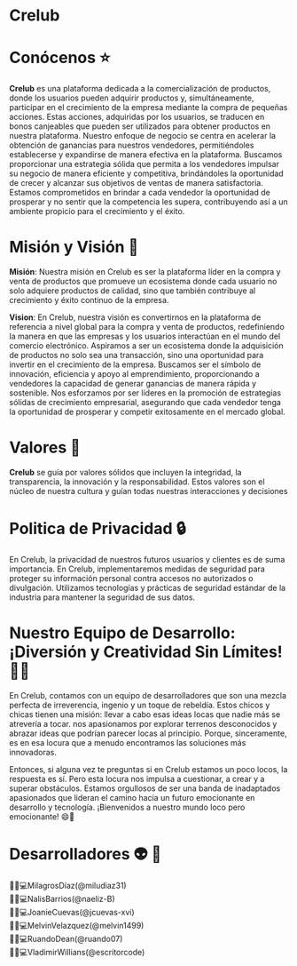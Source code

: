 # Crelub 

# Conócenos ⭐

**Crelub** es una plataforma dedicada a la comercialización de productos, donde los usuarios pueden adquirir productos y, simultáneamente, participar en el crecimiento de la empresa mediante la compra de pequeñas acciones. Estas acciones, adquiridas por los usuarios, se traducen en bonos canjeables que pueden ser utilizados para obtener productos en nuestra plataforma. Nuestro enfoque de negocio se centra en acelerar la obtención de ganancias para nuestros vendedores, permitiéndoles establecerse y expandirse de manera efectiva en la plataforma. Buscamos proporcionar una estrategia sólida que permita a los vendedores impulsar su negocio de manera eficiente y competitiva, brindándoles la oportunidad de crecer y alcanzar sus objetivos de ventas de manera satisfactoria. Estamos comprometidos en brindar a cada vendedor la oportunidad de prosperar y no sentir que la competencia les supera, contribuyendo así a un ambiente propicio para el crecimiento y el éxito.

# Misión y Visión 🚀

**Misión**: Nuestra misión en Crelub es ser la plataforma líder en la compra y venta de productos que promueve un ecosistema donde cada usuario no solo adquiere productos de calidad, sino que también contribuye al crecimiento y éxito continuo de la empresa.

**Vision**: En Crelub, nuestra visión es convertirnos en la plataforma de referencia a nivel global para la compra y venta de productos, redefiniendo la manera en que las empresas y los usuarios interactúan en el mundo del comercio electrónico. Aspiramos a ser un ecosistema donde la adquisición de productos no solo sea una transacción, sino una oportunidad para invertir en el crecimiento de la empresa. Buscamos ser el símbolo de innovación, eficiencia y apoyo al emprendimiento, proporcionando a vendedores la capacidad de generar ganancias de manera rápida y sostenible. Nos esforzamos por ser líderes en la promoción de estrategias sólidas de crecimiento empresarial, asegurando que cada vendedor tenga la oportunidad de prosperar y competir exitosamente en el mercado global.

# Valores 🤝

**Crelub** se guía por valores sólidos que incluyen la integridad, la transparencia, la innovación y la responsabilidad. Estos valores son el núcleo de nuestra cultura y guían todas nuestras interacciones y decisiones

# Politica de Privacidad 🔒

En Crelub, la privacidad de nuestros futuros usuarios y clientes es de suma importancia. En Crelub, implementaremos medidas de seguridad para proteger su información personal contra accesos no autorizados o divulgación. Utilizamos tecnologías y prácticas de seguridad estándar de la industria para mantener la seguridad de sus datos.

# Nuestro Equipo de Desarrollo: ¡Diversión y Creatividad Sin Límites! 🤩📸

En Crelub, contamos con un equipo de desarrolladores que son una mezcla perfecta de irreverencia, ingenio y un toque de rebeldía. Estos chicos y chicas tienen una misión: llevar a cabo esas ideas locas que nadie más se atrevería a tocar. nos apasionamos por explorar terrenos desconocidos y abrazar ideas que podrían parecer locas al principio. Porque, sinceramente, es en esa locura que a menudo encontramos las soluciones más innovadoras.

Entonces, si alguna vez te preguntas si en Crelub estamos un poco locos, la respuesta es sí. Pero esta locura nos impulsa a cuestionar, a crear y a superar obstáculos. Estamos orgullosos de ser una banda de inadaptados apasionados que lideran el camino hacia un futuro emocionante en desarrollo y tecnología. ¡Bienvenidos a nuestro mundo loco pero emocionante! 😄🚀

# Desarrolladores 👽 🧠

👩‍🚀💻MilagrosDíaz(@miludiaz31) <br>
👩‍🚀💻NalisBarrios(@naeliz-B)<br>
👩‍🚀💻JoanieCuevas(@jcuevas-xvi)<br>
👨‍🚀💻MelvinVelazquez(@melvin1499)<br>
👨‍🚀💻RuandoDean(@ruando07)<br>
👨‍🚀💻VladimirWillians(@escritorcode)
